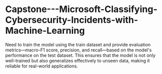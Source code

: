 # Capstone---Microsoft-Classifying-Cybersecurity-Incidents-with-Machine-Learning
Need to train the model using the train dataset and provide evaluation metrics—macro-F1 score, precision, and recall—based on the model's performance on the test dataset. This ensures that the model is not only well-trained but also generalizes effectively to unseen data, making it reliable for real-world applications.
